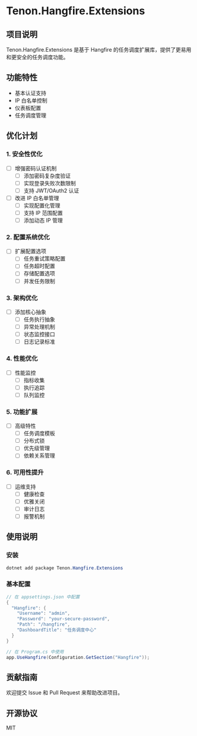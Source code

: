 # Tenon.Hangfire.Extensions

## 项目说明
Tenon.Hangfire.Extensions 是基于 Hangfire 的任务调度扩展库，提供了更易用和更安全的任务调度功能。

## 功能特性
- 基本认证支持
- IP 白名单控制
- 仪表板配置
- 任务调度管理

## 优化计划

### 1. 安全性优化
- [ ] 增强密码认证机制
  - [ ] 添加密码复杂度验证
  - [ ] 实现登录失败次数限制
  - [ ] 支持 JWT/OAuth2 认证
- [ ] 改进 IP 白名单管理
  - [ ] 实现配置化管理
  - [ ] 支持 IP 范围配置
  - [ ] 添加动态 IP 管理

### 2. 配置系统优化
- [ ] 扩展配置选项
  - [ ] 任务重试策略配置
  - [ ] 任务超时配置
  - [ ] 存储配置选项
  - [ ] 并发任务限制

### 3. 架构优化
- [ ] 添加核心抽象
  - [ ] 任务执行抽象
  - [ ] 异常处理机制
  - [ ] 状态监控接口
  - [ ] 日志记录标准

### 4. 性能优化
- [ ] 性能监控
  - [ ] 指标收集
  - [ ] 执行追踪
  - [ ] 队列监控

### 5. 功能扩展
- [ ] 高级特性
  - [ ] 任务调度模板
  - [ ] 分布式锁
  - [ ] 优先级管理
  - [ ] 依赖关系管理

### 6. 可用性提升
- [ ] 运维支持
  - [ ] 健康检查
  - [ ] 优雅关闭
  - [ ] 审计日志
  - [ ] 报警机制

## 使用说明

### 安装
```csharp
dotnet add package Tenon.Hangfire.Extensions
```

### 基本配置
```csharp
// 在 appsettings.json 中配置
{
  "Hangfire": {
    "Username": "admin",
    "Password": "your-secure-password",
    "Path": "/hangfire",
    "DashboardTitle": "任务调度中心"
  }
}

// 在 Program.cs 中使用
app.UseHangfire(Configuration.GetSection("Hangfire"));
```

## 贡献指南
欢迎提交 Issue 和 Pull Request 来帮助改进项目。

## 开源协议
MIT 